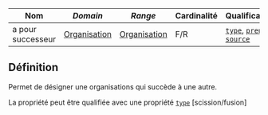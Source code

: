 | **Nom**           | ***Domain***                                            | ***Range***                                             | **Cardinalité** | **Qualificatifs**                                               |
| ----------------- | ------------------------------------------------------- | ------------------------------------------------------- | --------------- | --------------------------------------------------------------- |
| a pour successeur | [Organisation](../Classes/Organisation/Organisation.md) | [Organisation](../Classes/Organisation/Organisation.md) | F/R             | [`type`](type.md), [`preuve`](preuve.md), [`source`](source.md) |

## Définition

Permet de désigner une organisations qui succède à une autre.

La propriété peut être qualifiée avec une propriété [`type`](type.md) [scission/fusion]

